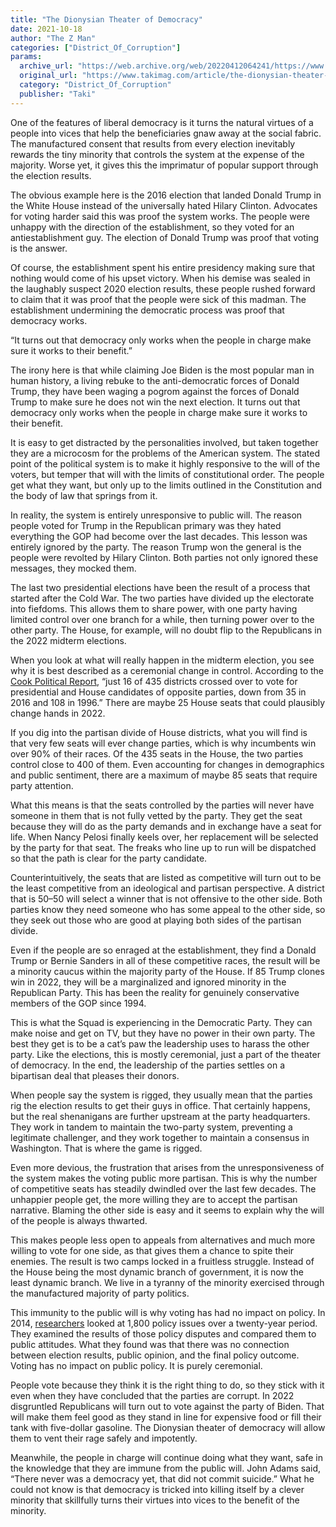 ```yaml
---
title: "The Dionysian Theater of Democracy"
date: 2021-10-18
author: "The Z Man"
categories: ["District_Of_Corruption"]
params:
  archive_url: "https://web.archive.org/web/20220412064241/https://www.takimag.com/article/the-dionysian-theater-of-democracy/"
  original_url: "https://www.takimag.com/article/the-dionysian-theater-of-democracy/"
  category: "District_Of_Corruption"
  publisher: "Taki"
---
```


One of the features of liberal democracy is it turns the natural virtues of a people into vices that help the beneficiaries gnaw away at the social fabric. The manufactured consent that results from every election inevitably rewards the tiny minority that controls the system at the expense of the majority. Worse yet, it gives this the imprimatur of popular support through the election results.

The obvious example here is the 2016 election that landed Donald Trump in the White House instead of the universally hated Hilary Clinton. Advocates for voting harder said this was proof the system works. The people were unhappy with the direction of the establishment, so they voted for an antiestablishment guy. The election of Donald Trump was proof that voting is the answer.

Of course, the establishment spent his entire presidency making sure that nothing would come of his upset victory. When his demise was sealed in the laughably suspect 2020 election results, these people rushed forward to claim that it was proof that the people were sick of this madman. The establishment undermining the democratic process was proof that democracy works.

“It turns out that democracy only works when the people in charge make sure it works to their benefit.”

The irony here is that while claiming Joe Biden is the most popular man in human history, a living rebuke to the anti-democratic forces of Donald Trump, they have been waging a pogrom against the forces of Donald Trump to make sure he does not win the next election. It turns out that democracy only works when the people in charge make sure it works to their benefit.

It is easy to get distracted by the personalities involved, but taken together they are a microcosm for the problems of the American system. The stated point of the political system is to make it highly responsive to the will of the voters, but temper that will with the limits of constitutional order. The people get what they want, but only up to the limits outlined in the Constitution and the body of law that springs from it.

In reality, the system is entirely unresponsive to public will. The reason people voted for Trump in the Republican primary was they hated everything the GOP had become over the last decades. This lesson was entirely ignored by the party. The reason Trump won the general is the people were revolted by Hilary Clinton. Both parties not only ignored these messages, they mocked them.

The last two presidential elections have been the result of a process that started after the Cold War. The two parties have divided up the electorate into fiefdoms. This allows them to share power, with one party having limited control over one branch for a while, then turning power over to the other party. The House, for example, will no doubt flip to the Republicans in the 2022 midterm elections.

When you look at what will really happen in the midterm election, you see why it is best described as a ceremonial change in control. According to the [Cook Political Report](https://web.archive.org/web/20220412100658/https://cookpolitical.com/analysis/national/pvi/introducing-2021-cook-political-report-partisan-voter-index), “just 16 of 435 districts crossed over to vote for presidential and House candidates of opposite parties, down from 35 in 2016 and 108 in 1996.” There are maybe 25 House seats that could plausibly change hands in 2022.

If you dig into the partisan divide of House districts, what you will find is that very few seats will ever change parties, which is why incumbents win over 90% of their races. Of the 435 seats in the House, the two parties control close to 400 of them. Even accounting for changes in demographics and public sentiment, there are a maximum of maybe 85 seats that require party attention.

What this means is that the seats controlled by the parties will never have someone in them that is not fully vetted by the party. They get the seat because they will do as the party demands and in exchange have a seat for life. When Nancy Pelosi finally keels over, her replacement will be selected by the party for that seat. The freaks who line up to run will be dispatched so that the path is clear for the party candidate.

Counterintuitively, the seats that are listed as competitive will turn out to be the least competitive from an ideological and partisan perspective. A district that is 50­­­–50 will select a winner that is not offensive to the other side. Both parties know they need someone who has some appeal to the other side, so they seek out those who are good at playing both sides of the partisan divide.

Even if the people are so enraged at the establishment, they find a Donald Trump or Bernie Sanders in all of these competitive races, the result will be a minority caucus within the majority party of the House. If 85 Trump clones win in 2022, they will be a marginalized and ignored minority in the Republican Party. This has been the reality for genuinely conservative members of the GOP since 1994.

This is what the Squad is experiencing in the Democratic Party. They can make noise and get on TV, but they have no power in their own party. The best they get is to be a cat’s paw the leadership uses to harass the other party. Like the elections, this is mostly ceremonial, just a part of the theater of democracy. In the end, the leadership of the parties settles on a bipartisan deal that pleases their donors.

When people say the system is rigged, they usually mean that the parties rig the election results to get their guys in office. That certainly happens, but the real shenanigans are further upstream at the party headquarters. They work in tandem to maintain the two-party system, preventing a legitimate challenger, and they work together to maintain a consensus in Washington. That is where the game is rigged.

Even more devious, the frustration that arises from the unresponsiveness of the system makes the voting public more partisan. This is why the number of competitive seats has steadily dwindled over the last few decades. The unhappier people get, the more willing they are to accept the partisan narrative. Blaming the other side is easy and it seems to explain why the will of the people is always thwarted.

This makes people less open to appeals from alternatives and much more willing to vote for one side, as that gives them a chance to spite their enemies. The result is two camps locked in a fruitless struggle. Instead of the House being the most dynamic branch of government, it is now the least dynamic branch. We live in a tyranny of the minority exercised through the manufactured majority of party politics.

This immunity to the public will is why voting has had no impact on policy. In 2014, [researchers](https://web.archive.org/web/20220412100658/https://www.cambridge.org/core/journals/perspectives-on-politics/article/testing-theories-of-american-politics-elites-interest-groups-and-average-citizens/62327F513959D0A304D4893B382B992B) looked at 1,800 policy issues over a twenty-year period. They examined the results of those policy disputes and compared them to public attitudes. What they found was that there was no connection between election results, public opinion, and the final policy outcome. Voting has no impact on public policy. It is purely ceremonial.

People vote because they think it is the right thing to do, so they stick with it even when they have concluded that the parties are corrupt. In 2022 disgruntled Republicans will turn out to vote against the party of Biden. That will make them feel good as they stand in line for expensive food or fill their tank with five-dollar gasoline. The Dionysian theater of democracy will allow them to vent their rage safely and impotently.

Meanwhile, the people in charge will continue doing what they want, safe in the knowledge that they are immune from the public will. John Adams said, “There never was a democracy yet, that did not commit suicide.” What he could not know is that democracy is tricked into killing itself by a clever minority that skillfully turns their virtues into vices to the benefit of the minority.
